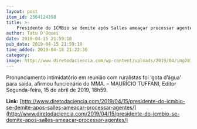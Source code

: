 ```yaml
---
layout: post
item_id: 2564124398
title: >-
    Presidente do ICMBio se demite após Salles ameaçar processar agentes
author: Tatu D'Oquei
date: 2019-04-15 21:59:18
pub_date: 2019-04-15 21:59:18
time_added: 2019-04-18 21:22:36
category: 
image: http://www.diretodaciencia.com/wp-content/uploads/2019/04/img201605241723536263319.jpg
---
```


Pronunciamento intimidatório em reunião com ruralistas foi ‘gota d’água’ para saída, afirmou funcionário do MMA. – MAURÍCIO TUFFANI, Editor Segunda-feira, 15 de abril de 2019, 18h59.

**Link:** [http://www.diretodaciencia.com/2019/04/15/presidente-do-icmbio-se-demite-apos-salles-ameacar-processar-agentes/](http://www.diretodaciencia.com/2019/04/15/presidente-do-icmbio-se-demite-apos-salles-ameacar-processar-agentes/)


